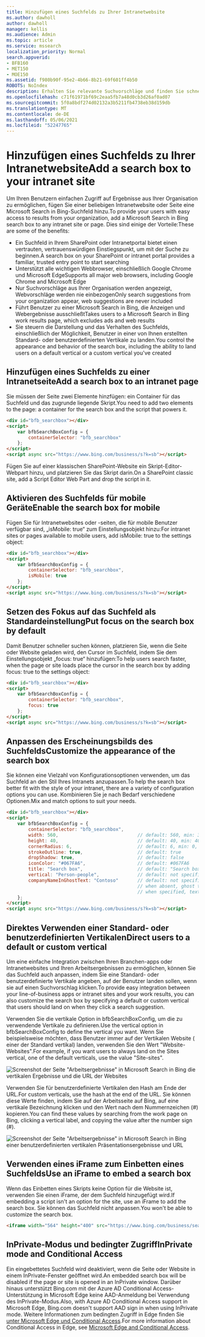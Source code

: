 ```yaml
---
title: Hinzufügen eines Suchfelds zu Ihrer Intranetwebsite
ms.author: dawholl
author: dawholl
manager: kellis
ms.audience: Admin
ms.topic: article
ms.service: mssearch
localization_priority: Normal
search.appverid:
- BFB160
- MET150
- MOE150
ms.assetid: f980b90f-95e2-4b66-8b21-69f601ff4b50
ROBOTS: NoIndex
description: Erhalten Sie relevante Suchvorschläge und finden Sie schneller Arbeitsergebnisse, indem Sie Ihrer Intranetwebsite oder Seite ein Microsoft Search-Suchfeld hinzufügen.
ms.openlocfilehash: c71f61971bf69c2eaa5fb7a48d0cb3d26af0ad07
ms.sourcegitcommit: 5f0a8bdf274d02132a3b5211fb4738eb38d159db
ms.translationtype: MT
ms.contentlocale: de-DE
ms.lasthandoff: 05/06/2021
ms.locfileid: "52247765"
---
```

# <a name="add-a-search-box-to-your-intranet-site"></a><span data-ttu-id="89272-103">Hinzufügen eines Suchfelds zu Ihrer Intranetwebsite</span><span class="sxs-lookup"><span data-stu-id="89272-103">Add a search box to your intranet site</span></span>

<span data-ttu-id="89272-104">Um Ihren Benutzern einfachen Zugriff auf Ergebnisse aus Ihrer Organisation zu ermöglichen, fügen Sie einer beliebigen Intranetwebsite oder Seite eine Microsoft Search in Bing-Suchfeld hinzu.</span><span class="sxs-lookup"><span data-stu-id="89272-104">To provide your users with easy access to results from your organization, add a Microsoft Search in Bing search box to any intranet site or page.</span></span> <span data-ttu-id="89272-105">Dies sind einige der Vorteile:</span><span class="sxs-lookup"><span data-stu-id="89272-105">These are some of the benefits:</span></span>

- <span data-ttu-id="89272-106">Ein Suchfeld in Ihrem SharePoint oder Intranetportal bietet einen vertrauten, vertrauenswürdigen Einstiegspunkt, um mit der Suche zu beginnen.</span><span class="sxs-lookup"><span data-stu-id="89272-106">A search box on your SharePoint or intranet portal provides a familiar, trusted entry point to start searching</span></span>
- <span data-ttu-id="89272-107">Unterstützt alle wichtigen Webbrowser, einschließlich Google Chrome und Microsoft Edge</span><span class="sxs-lookup"><span data-stu-id="89272-107">Supports all major web browsers, including Google Chrome and Microsoft Edge</span></span>
- <span data-ttu-id="89272-108">Nur Suchvorschläge aus Ihrer Organisation werden angezeigt, Webvorschläge werden nie einbezogen</span><span class="sxs-lookup"><span data-stu-id="89272-108">Only search suggestions from your organization appear, web suggestions are never included</span></span>
- <span data-ttu-id="89272-109">Führt Benutzer zu einer Microsoft Search in Bing, die Anzeigen und Webergebnisse ausschließt</span><span class="sxs-lookup"><span data-stu-id="89272-109">Takes users to a Microsoft Search in Bing work results page, which excludes ads and web results</span></span>
- <span data-ttu-id="89272-110">Sie steuern die Darstellung und das Verhalten des Suchfelds, einschließlich der Möglichkeit, Benutzer in einer von Ihnen erstellten Standard- oder benutzerdefinierten Vertikale zu landen.</span><span class="sxs-lookup"><span data-stu-id="89272-110">You control the appearance and behavior of the search box, including the ability to land users on a default vertical or a custom vertical you've created</span></span>
  
## <a name="add-a-search-box-to-an-intranet-page"></a><span data-ttu-id="89272-111">Hinzufügen eines Suchfelds zu einer Intranetseite</span><span class="sxs-lookup"><span data-stu-id="89272-111">Add a search box to an intranet page</span></span>

<span data-ttu-id="89272-112">Sie müssen der Seite zwei Elemente hinzfügen: ein Container für das Suchfeld und das zugrunde liegende Skript.</span><span class="sxs-lookup"><span data-stu-id="89272-112">You need to add two elements to the page: a container for the search box and the script that powers it.</span></span>
  
```html
<div id="bfb_searchbox"></div>
<script>
    var bfbSearchBoxConfig = {
        containerSelector: "bfb_searchbox"
    };
</script>
<script async src="https://www.bing.com/business/s?k=sb"></script>
```

<span data-ttu-id="89272-113">Fügen Sie auf einer klassischen SharePoint-Website ein Skript-Editor-Webpart hinzu, und platzieren Sie das Skript darin.</span><span class="sxs-lookup"><span data-stu-id="89272-113">On a SharePoint classic site, add a Script Editor Web Part and drop the script in it.</span></span>
  
## <a name="enable-the-search-box-for-mobile"></a><span data-ttu-id="89272-114">Aktivieren des Suchfelds für mobile Geräte</span><span class="sxs-lookup"><span data-stu-id="89272-114">Enable the search box for mobile</span></span>

<span data-ttu-id="89272-115">Fügen Sie für Intranetwebsites oder -seiten, die für mobile Benutzer verfügbar sind, „isMobile: true“ zum Einstellungsobjekt hinzu:</span><span class="sxs-lookup"><span data-stu-id="89272-115">For intranet sites or pages available to mobile users, add isMobile: true to the settings object:</span></span>
  
```html
<div id="bfb_searchbox"></div>
<script>
    var bfbSearchBoxConfig = {
        containerSelector: "bfb_searchbox", 
        isMobile: true
    };
</script>
<script async src="https://www.bing.com/business/s?k=sb"></script>
```

## <a name="put-focus-on-the-search-box-by-default"></a><span data-ttu-id="89272-116">Setzen des Fokus auf das Suchfeld als Standardeinstellung</span><span class="sxs-lookup"><span data-stu-id="89272-116">Put focus on the search box by default</span></span>

<span data-ttu-id="89272-117">Damit Benutzer schneller suchen können, platzieren Sie, wenn die Seite oder Website geladen wird, den Cursor im Suchfeld, indem Sie dem Einstellungsobjekt „focus: true“ hinzufügen:</span><span class="sxs-lookup"><span data-stu-id="89272-117">To help users search faster, when the page or site loads place the cursor in the search box by adding focus: true to the settings object:</span></span>
  
```html
<div id="bfb_searchbox"></div>
<script>
    var bfbSearchBoxConfig = {
        containerSelector: "bfb_searchbox",
        focus: true
    };
</script>
<script async src="https://www.bing.com/business/s?k=sb"></script>
```

## <a name="customize-the-appearance-of-the-search-box"></a><span data-ttu-id="89272-118">Anpassen des Erscheinungsbilds des Suchfelds</span><span class="sxs-lookup"><span data-stu-id="89272-118">Customize the appearance of the search box</span></span> 

<span data-ttu-id="89272-119">Sie können eine Vielzahl von Konfigurationsoptionen verwenden, um das Suchfeld an den Stil Ihres Intranets anzupassen.</span><span class="sxs-lookup"><span data-stu-id="89272-119">To help the search box better fit with the style of your intranet, there are a variety of configuration options you can use.</span></span> <span data-ttu-id="89272-120">Kombinieren Sie je nach Bedarf verschiedene Optionen.</span><span class="sxs-lookup"><span data-stu-id="89272-120">Mix and match options to suit your needs.</span></span>

```html
<div id="bfb_searchbox"></div>
<script>
    var bfbSearchBoxConfig = {
        containerSelector: "bfb_searchbox",
        width: 560,                             // default: 560, min: 360, max: 650
        height: 40,                             // default: 40, min: 40, max: 72
        cornerRadius: 6,                        // default: 6, min: 0, max: 25                                   
        strokeOutline: true,                    // default: true
        dropShadow: true,                       // default: false
        iconColor: "#067FA6",                   // default: #067FA6
        title: "Search box",                    // default: "Search box"
        vertical: "Person-people",              // default: not specified, search box directs to the All vertical on the WORK results page
        companyNameInGhostText: "Contoso"       // default: not specified
                                                // when absent, ghost text will be "Search work"
                                                // when specified, text will be "Search <companyNameInGhostText>"
    };
</script>
<script async src="https://www.bing.com/business/s?k=sb"></script>
```

## <a name="direct-users-to-a-default-or-custom-vertical"></a><span data-ttu-id="89272-121">Direktes Verwenden einer Standard- oder benutzerdefinierten Vertikalen</span><span class="sxs-lookup"><span data-stu-id="89272-121">Direct users to a default or custom vertical</span></span>

<span data-ttu-id="89272-122">Um eine einfache Integration zwischen Ihren Branchen-apps oder Intranetwebsites und Ihren Arbeitsergebnissen zu ermöglichen, können Sie das Suchfeld auch anpassen, indem Sie eine Standard- oder benutzerdefinierte Vertikale angeben, auf der Benutzer landen sollen, wenn sie auf einen Suchvorschlag klicken.</span><span class="sxs-lookup"><span data-stu-id="89272-122">To provide easy integration between your line-of-business apps or intranet sites and your work results, you can also customize the search box by specifying a default or custom vertical that users should land on when they click a search suggestion.</span></span>

<span data-ttu-id="89272-123">Verwenden Sie die vertikale Option in bfbSearchBoxConfig, um die zu verwendende Vertikale zu definieren.</span><span class="sxs-lookup"><span data-stu-id="89272-123">Use the vertical option in bfbSearchBoxConfig to define the vertical you want.</span></span> <span data-ttu-id="89272-124">Wenn Sie beispielsweise möchten, dass Benutzer immer auf der Vertikalen Website ( einer der Standard vertikal) landen, verwenden Sie den Wert "Website-Websites".</span><span class="sxs-lookup"><span data-stu-id="89272-124">For example, if you want users to always land on the Sites vertical, one of the default verticals, use the value "Site-sites".</span></span>

![Screenshot der Seite "Arbeitsergebnisse" in Microsoft Search in Bing die vertikalen Ergebnisse und die URL der Websites](media/sites-vertical-esb.png)

<span data-ttu-id="89272-126">Verwenden Sie für benutzerdefinierte Vertikalen den Hash am Ende der URL.</span><span class="sxs-lookup"><span data-stu-id="89272-126">For custom verticals, use the hash at the end of the URL.</span></span> <span data-ttu-id="89272-127">Sie können diese Werte finden, indem Sie auf der Arbeitsseite auf Bing, auf eine vertikale Bezeichnung klicken und den Wert nach dem Nummernzeichen (#) kopieren.</span><span class="sxs-lookup"><span data-stu-id="89272-127">You can find these values by searching from the work page on Bing, clicking a vertical label, and copying the value after the number sign (#).</span></span>

![Screenshot der Seite "Arbeitsergebnisse" in Microsoft Search in Bing einer benutzerdefinierten vertikalen Präsentationsergebnisse und URL](media/custom-vertical-esb.png)

## <a name="use-an-iframe-to-embed-a-search-box"></a><span data-ttu-id="89272-129">Verwenden eines iFrame zum Einbetten eines Suchfelds</span><span class="sxs-lookup"><span data-stu-id="89272-129">Use an iFrame to embed a search box</span></span>

<span data-ttu-id="89272-130">Wenn das Einbetten eines Skripts keine Option für die Website ist, verwenden Sie einen iFrame, der dem Suchfeld hinzugefügt wird.</span><span class="sxs-lookup"><span data-stu-id="89272-130">If embedding a script isn't an option for the site, use an iFrame to add the search box.</span></span> <span data-ttu-id="89272-131">Sie können das Suchfeld nicht anpassen.</span><span class="sxs-lookup"><span data-stu-id="89272-131">You won't be able to customize the search box.</span></span>
  
```html
<iframe width="564" height="400" src="https://www.bing.com/business/searchbox"></iframe>
```

## <a name="inprivate-mode-and-conditional-access"></a><span data-ttu-id="89272-132">InPrivate-Modus und bedingter Zugriff</span><span class="sxs-lookup"><span data-stu-id="89272-132">InPrivate mode and Conditional Access</span></span>

<span data-ttu-id="89272-133">Ein eingebettetes Suchfeld wird deaktiviert, wenn die Seite oder Website in einem InPrivate-Fenster geöffnet wird.</span><span class="sxs-lookup"><span data-stu-id="89272-133">An embedded search box will be disabled if the page or site is opened in an InPrivate window.</span></span> <span data-ttu-id="89272-134">Darüber hinaus unterstützt Bing.com mit der Azure AD Conditional Access-Unterstützung in Microsoft Edge keine AAD-Anmeldung bei Verwendung des InPrivate-Modus.</span><span class="sxs-lookup"><span data-stu-id="89272-134">Also, with Azure AD Conditional Access support in Microsoft Edge, Bing.com doesn't support AAD sign in when using InPrivate mode.</span></span> <span data-ttu-id="89272-135">Weitere Informationen zum bedingten Zugriff in Edge finden Sie [unter Microsoft Edge und Conditional Access](https://docs.microsoft.com/deployedge/ms-edge-security-conditional-access#accessing-conditional-access-protected-resources-in-microsoft-edge).</span><span class="sxs-lookup"><span data-stu-id="89272-135">For more information about Conditional Access in Edge, see [Microsoft Edge and Conditional Access](https://docs.microsoft.com/deployedge/ms-edge-security-conditional-access#accessing-conditional-access-protected-resources-in-microsoft-edge).</span></span> 